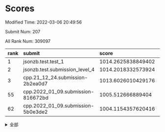 # Scores

Modified Time: 2022-03-06 20:49:56

Submit Num: 207

All Rank Num: 309097

| rank |               submit               |       score        |       sigma        | pk_num |
| :--- | :--------------------------------- | :----------------- | :----------------- | :----- |
| 1    | jsonzb.test.test_1                 | 1014.2625838849402 | 0.8438319990809736 | 5967   |
| 2    | jsonzb.test.submission_level_4     | 1014.2018332573924 | 0.8229127452930167 | 5976   |
| 3    | cpp.21_12_24.submission-2b2ea0d7   | 1013.6026010429176 | 0.8040485184197055 | 5976   |
| 55   | cpp.2022_01_09.submission-816672bd | 1005.512666889404  | 0.7087708699954056 | 5976   |
| 62   | cpp.2022_01_09.submission-5b0e3de2 | 1004.1154357620416 | 0.717968651424379  | 5975   |


<details>
<summary>全部</summary>

| rank |                 submit                 |       score        |       sigma        | pk_num |
| :--- | :------------------------------------- | :----------------- | :----------------- | :----- |
| 1    | jsonzb.test.test_1                     | 1014.2625838849402 | 0.8438319990809736 | 5967   |
| 2    | jsonzb.test.submission_level_4         | 1014.2018332573924 | 0.8229127452930167 | 5976   |
| 3    | cpp.21_12_24.submission-2b2ea0d7       | 1013.6026010429176 | 0.8040485184197055 | 5976   |
| 4    | gobigger.level_3.submission_level_3_31 | 1011.504823642075  | 0.7550905305629567 | 5979   |
| 5    | gobigger.level_3.submission_level_3_22 | 1011.4640642491676 | 0.7591830273926053 | 5970   |
| 6    | gobigger.level_3.submission_level_3_32 | 1011.3880321822719 | 0.7804120644879635 | 5968   |
| 7    | gobigger.level_3.submission_level_3_45 | 1010.7069551251634 | 0.7975231005867203 | 5973   |
| 8    | gobigger.level_3.submission_level_3_38 | 1010.7001877581666 | 0.7663805512952554 | 5970   |
| 9    | gobigger.level_3.submission_level_3_20 | 1010.6238320816435 | 0.7727929913638201 | 5974   |
| 10   | gobigger.level_3.submission_level_3_4  | 1010.6164069901652 | 0.7722291050069396 | 5970   |
| 11   | gobigger.level_3.submission_level_3_44 | 1010.5890357858143 | 0.765615006174334  | 5971   |
| 12   | gobigger.level_3.submission_level_3_46 | 1010.5650513773941 | 0.7730428096610801 | 5974   |
| 13   | gobigger.level_3.submission_level_3_17 | 1010.5207174439391 | 0.7607037147040491 | 5973   |
| 14   | gobigger.level_3.submission_level_3_12 | 1010.4546110742359 | 0.7590616874976953 | 5973   |
| 15   | gobigger.level_3.submission_level_3_0  | 1010.3607127920592 | 0.7527716111395671 | 5965   |
| 16   | gobigger.level_3.submission_level_3_23 | 1010.3495531721899 | 0.7847788466502585 | 5972   |
| 17   | gobigger.level_3.submission_level_3_28 | 1010.2410616880667 | 0.7679069425258084 | 5975   |
| 18   | gobigger.level_3.submission_level_3_6  | 1010.2328222066383 | 0.766992229094024  | 5974   |
| 19   | gobigger.level_3.submission_level_3_14 | 1010.2089882550341 | 0.7485174589981732 | 5973   |
| 20   | gobigger.level_3.submission_level_3_9  | 1010.1836600138378 | 0.7727954347582948 | 5970   |
| 21   | gobigger.level_3.submission_level_3_43 | 1010.170450351808  | 0.7561328990572423 | 5973   |
| 22   | gobigger.level_3.submission_level_3_25 | 1010.1546896051829 | 0.7750040045447417 | 5973   |
| 23   | gobigger.level_3.submission_level_3_27 | 1010.1493936307945 | 0.7520755182159529 | 5971   |
| 24   | gobigger.level_3.submission_level_3_21 | 1010.0570652240004 | 0.7492169540169479 | 5970   |
| 25   | gobigger.level_3.submission_level_3_26 | 1009.9622306802272 | 0.7554561823064325 | 5976   |
| 26   | gobigger.level_3.submission_level_3_8  | 1009.9400136002682 | 0.7476766768080307 | 5973   |
| 27   | gobigger.level_3.submission_level_3_16 | 1009.92233345425   | 0.7810186665612978 | 5978   |
| 28   | gobigger.level_3.submission_level_3_48 | 1009.745929307154  | 0.7558570317317181 | 5977   |
| 29   | gobigger.level_3.submission_level_3_47 | 1009.6558785715832 | 0.7522873161562111 | 5971   |
| 30   | gobigger.level_3.submission_level_3_40 | 1009.6264664960072 | 0.7594327227784268 | 5972   |
| 31   | gobigger.level_3.submission_level_3_19 | 1009.5256949749974 | 0.7691575500187157 | 5974   |
| 32   | gobigger.level_3.submission_level_3_7  | 1009.50550568549   | 0.7601656689559295 | 5972   |
| 33   | gobigger.level_3.submission_level_3_29 | 1009.4865972713485 | 0.7518259221484382 | 5975   |
| 34   | gobigger.level_3.submission_level_3_42 | 1009.485009319568  | 0.7524509853040159 | 5973   |
| 35   | gobigger.level_3.submission_level_3_2  | 1009.4111816782971 | 0.7494941670789343 | 5973   |
| 36   | gobigger.level_3.submission_level_3_11 | 1009.3565931241192 | 0.7509664552219213 | 5975   |
| 37   | gobigger.level_3.submission_level_3_18 | 1009.2854736558003 | 0.7372725598387471 | 5970   |
| 38   | gobigger.level_3.submission_level_3_34 | 1009.2227837699529 | 0.7561687481126976 | 5968   |
| 39   | gobigger.level_3.submission_level_3_35 | 1009.2085966346908 | 0.736053715720736  | 5976   |
| 40   | gobigger.level_3.submission_level_3_30 | 1009.1877021420811 | 0.7586750027955286 | 5973   |
| 41   | gobigger.level_3.submission_level_3_15 | 1009.1772429534475 | 0.7548997889077514 | 5970   |
| 42   | gobigger.level_3.submission_level_3_39 | 1009.0948059047684 | 0.7564485776974695 | 5977   |
| 43   | gobigger.level_3.submission_level_3_41 | 1009.0727418442486 | 0.7482921034497347 | 5972   |
| 44   | gobigger.level_3.submission_level_3_33 | 1009.0644051366313 | 0.7644994365792601 | 5978   |
| 45   | gobigger.level_3.submission_level_3_10 | 1009.0625432360413 | 0.7591085405985256 | 5969   |
| 46   | gobigger.level_3.submission_level_3_36 | 1009.0323335680525 | 0.7321372468837732 | 5971   |
| 47   | gobigger.level_3.submission_level_3_1  | 1008.9489038342598 | 0.742717685004065  | 5972   |
| 48   | gobigger.level_3.submission_level_3_13 | 1008.9295991226203 | 0.7583025012150697 | 5974   |
| 49   | gobigger.level_3.submission_level_3_5  | 1008.7171483181401 | 0.7362903629515257 | 5972   |
| 50   | gobigger.level_3.submission_level_3_49 | 1008.6448844378505 | 0.7556421253851433 | 5975   |
| 51   | gobigger.level_3.submission_level_3_37 | 1008.6209442782413 | 0.7354541602682606 | 5973   |
| 52   | gobigger.level_3.submission_level_3_24 | 1008.2438081636318 | 0.7346215695117629 | 5973   |
| 53   | gobigger.level_3.submission_level_3_3  | 1006.7906757125957 | 0.7299617424237895 | 5971   |
| 54   | gobigger.level_1.submission_level_1_4  | 1005.5640128067043 | 0.7337546931876069 | 5967   |
| 55   | cpp.2022_01_09.submission-816672bd     | 1005.512666889404  | 0.7087708699954056 | 5976   |
| 56   | gobigger.level_1.submission_level_1_10 | 1004.9436259285969 | 0.7235196077372408 | 5975   |
| 57   | gobigger.level_1.submission_level_1_36 | 1004.7960454213434 | 0.7320256187050812 | 5973   |
| 58   | gobigger.level_1.submission_level_1_46 | 1004.6529896555061 | 0.7098715727464985 | 5973   |
| 59   | gobigger.level_1.submission_level_1_24 | 1004.5894084201963 | 0.7189821696165665 | 5980   |
| 60   | gobigger.level_1.submission_level_1_37 | 1004.4648641731155 | 0.7136007129543199 | 5976   |
| 61   | gobigger.level_1.submission_level_1_9  | 1004.2840979317181 | 0.715306464800212  | 5971   |
| 62   | cpp.2022_01_09.submission-5b0e3de2     | 1004.1154357620416 | 0.717968651424379  | 5975   |
| 63   | gobigger.level_1.submission_level_1_27 | 1004.1147823866827 | 0.7222589970424992 | 5974   |
| 64   | gobigger.level_1.submission_level_1_41 | 1004.083616094149  | 0.7143863813758661 | 5973   |
| 65   | gobigger.level_1.submission_level_1_43 | 1004.004550078423  | 0.7280658754974938 | 5972   |
| 66   | gobigger.level_1.submission_level_1_19 | 1003.9217093454026 | 0.7118193652836942 | 5981   |
| 67   | gobigger.level_1.submission_level_1_48 | 1003.9049818440797 | 0.7201234462278033 | 5972   |
| 68   | gobigger.level_1.submission_level_1_34 | 1003.8770014554957 | 0.7174860727500517 | 5976   |
| 69   | gobigger.level_1.submission_level_1_12 | 1003.8608419367511 | 0.7142233838976617 | 5970   |
| 70   | gobigger.level_1.submission_level_1_2  | 1003.7566092028587 | 0.7245320986242726 | 5975   |
| 71   | gobigger.level_1.submission_level_1_45 | 1003.6855382671264 | 0.7178081293162629 | 5972   |
| 72   | gobigger.level_1.submission_level_1_32 | 1003.6433477059423 | 0.7213858948833046 | 5969   |
| 73   | gobigger.level_1.submission_level_1_3  | 1003.6301565773432 | 0.7140316018049161 | 5975   |
| 74   | gobigger.level_1.submission_level_1_15 | 1003.5106949759628 | 0.7144493105119106 | 5974   |
| 75   | gobigger.level_1.submission_level_1_16 | 1003.5090319252946 | 0.7114572542302566 | 5972   |
| 76   | gobigger.level_1.submission_level_1_38 | 1003.395970511961  | 0.7165387696695656 | 5973   |
| 77   | gobigger.level_1.submission_level_1_39 | 1003.3866743772248 | 0.7022853689354814 | 5973   |
| 78   | gobigger.level_1.submission_level_1_8  | 1003.3827690397341 | 0.7238235267340875 | 5973   |
| 79   | gobigger.level_1.submission_level_1_25 | 1003.3512365897419 | 0.7243794559474059 | 5968   |
| 80   | gobigger.level_1.submission_level_1_28 | 1003.317282341346  | 0.7016616198050547 | 5977   |
| 81   | gobigger.level_1.submission_level_1_13 | 1003.3104533961146 | 0.7136874843288098 | 5970   |
| 82   | gobigger.level_1.submission_level_1_35 | 1003.3038451953774 | 0.719470484154049  | 5974   |
| 83   | gobigger.level_1.submission_level_1_20 | 1003.292850511057  | 0.712833886317715  | 5973   |
| 84   | gobigger.level_1.submission_level_1_49 | 1003.2913001525534 | 0.707029720673177  | 5973   |
| 85   | gobigger.level_1.submission_level_1_0  | 1003.250454158016  | 0.7196057306305254 | 5978   |
| 86   | gobigger.level_1.submission_level_1_7  | 1003.2279453531708 | 0.7140787159372318 | 5973   |
| 87   | gobigger.level_1.submission_level_1_30 | 1003.0814337061065 | 0.7158474021388977 | 5977   |
| 88   | gobigger.level_1.submission_level_1_14 | 1003.0639609977774 | 0.7190880419679136 | 5968   |
| 89   | gobigger.level_1.submission_level_1_47 | 1002.9475406534349 | 0.7118565182774607 | 5969   |
| 90   | gobigger.level_1.submission_level_1_44 | 1002.9242502193713 | 0.7136587924943667 | 5970   |
| 91   | gobigger.level_1.submission_level_1_5  | 1002.8957743856723 | 0.7094828085652519 | 5976   |
| 92   | gobigger.level_1.submission_level_1_21 | 1002.8869492625857 | 0.7280755482105205 | 5974   |
| 93   | gobigger.level_1.submission_level_1_6  | 1002.8587049701821 | 0.7265648741742893 | 5977   |
| 94   | gobigger.level_1.submission_level_1_11 | 1002.856924446486  | 0.7151900457280839 | 5971   |
| 95   | gobigger.level_1.submission_level_1_18 | 1002.766880845041  | 0.7138728517637913 | 5972   |
| 96   | gobigger.level_1.submission_level_1_33 | 1002.5745558981013 | 0.7123988096874144 | 5973   |
| 97   | gobigger.level_1.submission_level_1_1  | 1002.5709089950767 | 0.7101255010829647 | 5975   |
| 98   | gobigger.level_1.submission_level_1_17 | 1002.5667384876919 | 0.705361888270234  | 5970   |
| 99   | gobigger.level_1.submission_level_1_31 | 1002.55615501117   | 0.710310351644015  | 5978   |
| 100  | gobigger.level_1.submission_level_1_40 | 1002.3858123336632 | 0.728724141177847  | 5966   |
| 101  | gobigger.level_1.submission_level_1_22 | 1002.2023391703518 | 0.7082493057263018 | 5971   |
| 102  | gobigger.level_1.submission_level_1_29 | 1002.1155085935378 | 0.7078192164901987 | 5976   |
| 103  | gobigger.level_1.submission_level_1_23 | 1002.0538661848209 | 0.7102276263072683 | 5972   |
| 104  | gobigger.level_1.submission_level_1_42 | 1001.8429335030647 | 0.7108267417431322 | 5975   |
| 105  | gobigger.level_1.submission_level_1_26 | 1001.7539455253026 | 0.7198198210859901 | 5978   |
| 106  | gobigger.random.submission_random_25   | 997.214432822529   | 0.7012053032583566 | 5975   |
| 107  | gobigger.random.submission_random_49   | 997.1910887377808  | 0.7095668410858781 | 5968   |
| 108  | gobigger.random.submission_random_28   | 997.0496248724671  | 0.699445502560627  | 5977   |
| 109  | gobigger.random.submission_random_40   | 997.0031243876562  | 0.7131325374669369 | 5976   |
| 110  | gobigger.random.submission_random_36   | 996.9652377951729  | 0.6906772963501362 | 5968   |
| 111  | gobigger.random.submission_random_1    | 996.8810295517164  | 0.6996742438898905 | 5970   |
| 112  | gobigger.random.submission_random_6    | 996.678459869256   | 0.71733831879313   | 5973   |
| 113  | gobigger.random.submission_random_44   | 996.6739463423299  | 0.7035574739701933 | 5975   |
| 114  | gobigger.random.submission_random_34   | 996.5609674064715  | 0.7052372605753396 | 5972   |
| 115  | gobigger.random.submission_random_13   | 996.4871031016411  | 0.7065716081783429 | 5972   |
| 116  | gobigger.random.submission_random_26   | 996.4435875814356  | 0.7035085386758158 | 5977   |
| 117  | gobigger.random.submission_random_42   | 996.3813891005489  | 0.7080668858547825 | 5969   |
| 118  | gobigger.random.submission_random_4    | 996.3683548597205  | 0.7152547471299171 | 5977   |
| 119  | gobigger.random.submission_random_43   | 996.3515362008844  | 0.7189190904211314 | 5970   |
| 120  | gobigger.random.submission_random_23   | 996.2932372030541  | 0.7016970740266165 | 5971   |
| 121  | gobigger.random.submission_random_39   | 996.2486853444743  | 0.7122461020047799 | 5967   |
| 122  | gobigger.random.submission_random_9    | 996.2302649007537  | 0.7098529671008502 | 5975   |
| 123  | gobigger.random.submission_random_38   | 996.2293004304144  | 0.6959604203401968 | 5971   |
| 124  | gobigger.random.submission_random_3    | 996.209035430589   | 0.7121099099474195 | 5973   |
| 125  | gobigger.random.submission_random_19   | 996.0836231743717  | 0.7147730362831973 | 5977   |
| 126  | gobigger.random.submission_random_15   | 996.081852007488   | 0.7060150683766163 | 5971   |
| 127  | gobigger.random.submission_random_10   | 996.0749420260137  | 0.7171972488606875 | 5976   |
| 128  | gobigger.random.submission_random_32   | 996.0405138896876  | 0.7224764900706082 | 5974   |
| 129  | gobigger.random.submission_random_14   | 996.0260388657038  | 0.7187422057534821 | 5969   |
| 130  | gobigger.random.submission_random_24   | 996.0256595945259  | 0.6993613485093444 | 5972   |
| 131  | gobigger.random.submission_random_7    | 995.9750702230675  | 0.6994646442583585 | 5971   |
| 132  | gobigger.random.submission_random_46   | 995.9584730964929  | 0.7102879739822808 | 5973   |
| 133  | gobigger.random.submission_random_33   | 995.8719166340543  | 0.7011519857680553 | 5976   |
| 134  | gobigger.random.submission_random_47   | 995.8537933502481  | 0.7142341259510938 | 5977   |
| 135  | gobigger.random.submission_random_16   | 995.8469644643869  | 0.7045753749239373 | 5979   |
| 136  | gobigger.random.submission_random_20   | 995.7544232751824  | 0.7073123218596313 | 5970   |
| 137  | gobigger.random.submission_random_0    | 995.6285971852919  | 0.7091291775676661 | 5972   |
| 138  | gobigger.random.submission_random_21   | 995.6015709512341  | 0.7090846416873644 | 5974   |
| 139  | gobigger.random.submission_random_27   | 995.5871756942109  | 0.7169658430992116 | 5977   |
| 140  | gobigger.random.submission_random_35   | 995.5777255205411  | 0.7173177303094137 | 5969   |
| 141  | gobigger.random.submission_random_29   | 995.5631209257872  | 0.7236141700230743 | 5973   |
| 142  | gobigger.random.submission_random_48   | 995.5497679077273  | 0.710021475798641  | 5973   |
| 143  | gobigger.random.submission_random_12   | 995.5422998192636  | 0.6986698202694489 | 5976   |
| 144  | gobigger.random.submission_random_11   | 995.5350923069593  | 0.7176263360602976 | 5972   |
| 145  | gobigger.random.submission_random_45   | 995.4635666537398  | 0.7121692663121615 | 5970   |
| 146  | gobigger.random.submission_random_41   | 995.4320497590894  | 0.712484056005572  | 5975   |
| 147  | gobigger.random.submission_random_18   | 995.3869952939892  | 0.7062139050264169 | 5971   |
| 148  | gobigger.random.submission_random_37   | 995.3845848811382  | 0.7175885027549009 | 5972   |
| 149  | gobigger.random.submission_random_8    | 995.3209327510351  | 0.7234173995363506 | 5972   |
| 150  | gobigger.random.submission_random_2    | 995.1419603969457  | 0.7229527826248133 | 5974   |
| 151  | gobigger.random.submission_random_22   | 995.1357774916256  | 0.7140023673652871 | 5977   |
| 152  | gobigger.level_2.submission_level_2_24 | 994.8356047420187  | 0.7269995264879238 | 5970   |
| 153  | gobigger.level_2.submission_level_2_41 | 994.7830980118748  | 0.7238512720430086 | 5975   |
| 154  | gobigger.random.submission_random_31   | 994.6217235128406  | 0.7192801182255608 | 5974   |
| 155  | gobigger.random.submission_random_30   | 994.294300876637   | 0.7280200563691467 | 5977   |
| 156  | gobigger.random.submission_random_17   | 993.9798017565751  | 0.7144478334572021 | 5974   |
| 157  | gobigger.random.submission_random_5    | 993.7723327448371  | 0.7324243715995846 | 5976   |
| 158  | gobigger.level_2.submission_level_2_14 | 993.5985165057219  | 0.7545273909573817 | 5970   |
| 159  | gobigger.level_2.submission_level_2_3  | 993.5388261322564  | 0.7296431089606442 | 5976   |
| 160  | gobigger.level_2.submission_level_2_34 | 993.4234195002034  | 0.7363328578990239 | 5971   |
| 161  | gobigger.level_2.submission_level_2_12 | 993.3359425187355  | 0.7209594067206981 | 5971   |
| 162  | gobigger.level_2.submission_level_2_7  | 993.2795367099527  | 0.742349670517654  | 5971   |
| 163  | gobigger.level_2.submission_level_2_22 | 993.2708725468913  | 0.7512831460477594 | 5972   |
| 164  | gobigger.level_2.submission_level_2_9  | 993.2533122872235  | 0.7493447093749948 | 5969   |
| 165  | gobigger.level_2.submission_level_2_23 | 993.2419543938095  | 0.739022420062493  | 5976   |
| 166  | gobigger.level_2.submission_level_2_1  | 993.2205967554434  | 0.7355742284683477 | 5973   |
| 167  | gobigger.level_2.submission_level_2_13 | 993.1931309706523  | 0.7440606474740553 | 5977   |
| 168  | gobigger.level_2.submission_level_2_20 | 993.1794411254469  | 0.744471969253519  | 5969   |
| 169  | gobigger.level_2.submission_level_2_30 | 993.1501541434371  | 0.7406720835736382 | 5977   |
| 170  | gobigger.level_2.submission_level_2_47 | 992.9784441623259  | 0.732351734714438  | 5974   |
| 171  | gobigger.level_2.submission_level_2_25 | 992.9603565255693  | 0.749295514036775  | 5974   |
| 172  | gobigger.level_2.submission_level_2_44 | 992.8465794097215  | 0.7359924348966077 | 5966   |
| 173  | gobigger.level_2.submission_level_2_10 | 992.7651782280403  | 0.7360105053326029 | 5972   |
| 174  | gobigger.level_2.submission_level_2_49 | 992.7079977618213  | 0.7453460655671567 | 5971   |
| 175  | gobigger.level_2.submission_level_2_29 | 992.508511996784   | 0.7445553895283257 | 5971   |
| 176  | gobigger.level_2.submission_level_2_39 | 992.4679498366751  | 0.7340300464148942 | 5967   |
| 177  | gobigger.level_2.submission_level_2_19 | 992.428785225417   | 0.7346511877968491 | 5974   |
| 178  | gobigger.level_2.submission_level_2_2  | 992.2997255612452  | 0.7305877268107337 | 5973   |
| 179  | gobigger.level_2.submission_level_2_8  | 992.2486881288783  | 0.7486272755064806 | 5970   |
| 180  | gobigger.level_2.submission_level_2_27 | 992.2458262169351  | 0.7286637981603866 | 5973   |
| 181  | gobigger.level_2.submission_level_2_6  | 992.2384862654144  | 0.7297796814909568 | 5975   |
| 182  | gobigger.level_2.submission_level_2_42 | 992.1204526942315  | 0.735473144782819  | 5975   |
| 183  | gobigger.level_2.submission_level_2_46 | 992.0842292599691  | 0.7625340643156167 | 5968   |
| 184  | gobigger.level_2.submission_level_2_40 | 992.0493396062418  | 0.7494116550771355 | 5977   |
| 185  | gobigger.level_2.submission_level_2_21 | 992.0057077823321  | 0.756627971344739  | 5970   |
| 186  | gobigger.level_2.submission_level_2_0  | 991.9363349976354  | 0.7621805218846169 | 5976   |
| 187  | gobigger.level_2.submission_level_2_32 | 991.9082041113732  | 0.7690056671554623 | 5972   |
| 188  | gobigger.level_2.submission_level_2_45 | 991.7563696973956  | 0.7350003133176602 | 5967   |
| 189  | gobigger.level_2.submission_level_2_43 | 991.7337088449422  | 0.7470134073406713 | 5970   |
| 190  | gobigger.level_2.submission_level_2_36 | 991.5802737792358  | 0.744617462562791  | 5975   |
| 191  | gobigger.level_2.submission_level_2_4  | 991.5641391703703  | 0.7400148601523339 | 5970   |
| 192  | gobigger.level_2.submission_level_2_5  | 991.5209852602832  | 0.7587033154744737 | 5974   |
| 193  | gobigger.level_2.submission_level_2_33 | 991.3547734916724  | 0.7393632565027568 | 5977   |
| 194  | gobigger.level_2.submission_level_2_31 | 991.3443365461798  | 0.7614394523775528 | 5973   |
| 195  | gobigger.level_2.submission_level_2_16 | 991.2745927379528  | 0.7565421324432838 | 5970   |
| 196  | gobigger.level_2.submission_level_2_18 | 991.2726660744926  | 0.7647231919815853 | 5972   |
| 197  | gobigger.level_2.submission_level_2_15 | 991.2240253193556  | 0.7691675658259748 | 5973   |
| 198  | gobigger.level_2.submission_level_2_37 | 991.1353047208972  | 0.7570075921910251 | 5974   |
| 199  | gobigger.level_2.submission_level_2_17 | 991.1043172888424  | 0.73806998715      | 5970   |
| 200  | gobigger.level_2.submission_level_2_38 | 991.072535258956   | 0.7707370199255436 | 5971   |
| 201  | gobigger.level_2.submission_level_2_11 | 990.9321619067019  | 0.7486529905531593 | 5971   |
| 202  | gobigger.level_2.submission_level_2_26 | 990.8260825771814  | 0.7513773504836756 | 5977   |
| 203  | gobigger.level_2.submission_level_2_35 | 990.6736689325368  | 0.7659275521089419 | 5970   |
| 204  | gobigger.level_2.submission_level_2_48 | 990.6485196669879  | 0.7595534711580697 | 5974   |
| 205  | gobigger.level_2.submission_level_2_28 | 989.7399589251129  | 0.7720362369216099 | 5971   |
| 206  | gobigger.none.submission_none_0        | 976.1134861473863  | 1.46918511306231   | 5974   |
| 207  | gobigger.none.submission_none_1        | 975.8027689348354  | 1.438369280422709  | 5977   |

</details>